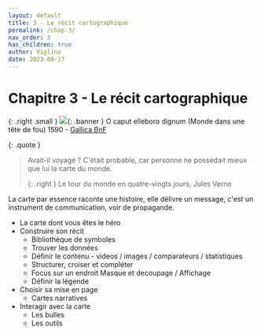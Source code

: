 ```yaml
---
layout: default
title: 3 - Le récit cartographique
permalink: /chap-3/
nav_order: 3
has_children: true
author: Viglino
date: 2023-08-17
---
```

# Chapitre 3 - Le récit cartographique

{: .right .small }
![](/Macarte-MI/assets/banner/ark-12148-btv1b7710391q.jpg){: .banner }
O caput elleboro dignum (Monde dans une tête de fou) 1590 - [Gallica BnF](https://gallica.bnf.fr/ark:/12148/btv1b7710391q)

{: .quote }
> Avait-il voyagé ? C'était probable, car personne ne possédait mieux que lui la carte du monde.
>
> {: .right }
> Le tour du monde en quatre-vingts jours, Jules Verne

La carte par essence raconte une histoire, elle délivre un message, c'est un instrument de communication, voir de propagande.   

* La carte dont vous êtes le héro
* Construire son récit
  * Bibliothèque de symboles
  * Trouver les données
  * Définir le contenu - videos / images / comparateurs / statistiques
  * Structurer, croiser et compléter
  * Focus sur un endroit Masque et decoupage / Affichage 
  * Définir la légende
* Choisir sa mise en page
  * Cartes narratives
* Interagir avec la carte
  * Les bulles
  * Les outils
